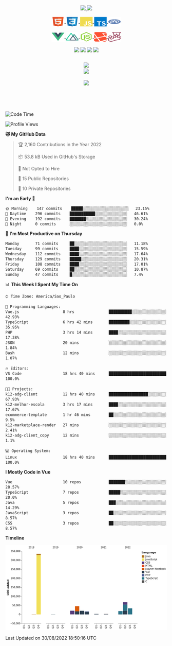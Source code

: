 <div align="center">
  <a href="https://github.com/Rodolfo-Santos">
  <img height="180em" src="https://github-readme-stats.vercel.app/api?username=Rodolfo-Santos&show_icons=true&theme=monokai&include_all_commits=true&count_private=true"/>
  <img height="180em" src="https://github-readme-stats.vercel.app/api/top-langs/?username=Rodolfo-Santos&layout=compact&langs_count=7&theme=monokai"/>
</div>
<br/>


<div align="center">
  <img align="center" alt="HTML" height="30" width="40" src="https://raw.githubusercontent.com/devicons/devicon/master/icons/html5/html5-original.svg">
  <img align="center" alt="CSS" height="30" width="40" src="https://raw.githubusercontent.com/devicons/devicon/master/icons/css3/css3-original.svg">
  <img align="center" alt="JS" height="30" width="40" src="https://raw.githubusercontent.com/devicons/devicon/master/icons/javascript/javascript-plain.svg">
  <img align="center" alt="TS" height="30" width="40" src="https://raw.githubusercontent.com/devicons/devicon/master/icons/typescript/typescript-plain.svg">
  <img align="center" alt="PHP" height="30" width="40" src="https://raw.githubusercontent.com/devicons/devicon/master/icons/php/php-plain.svg">
</div>
  
<br/>
  
<div align="center">
  <img align="center" alt="VueJS" height="30" width="40" src="https://raw.githubusercontent.com/devicons/devicon/master/icons/vuejs/vuejs-original.svg">
  <img align="center" alt="NuxtJS" height="30" width="40" src="https://raw.githubusercontent.com/devicons/devicon/master/icons/nuxtjs/nuxtjs-original.svg">
  <img align="center" alt="NodeJS" height="30" width="40" src="https://raw.githubusercontent.com/devicons/devicon/master/icons/nodejs/nodejs-plain.svg">
  <img align="center" alt="Laravel" height="30" width="40" src="https://raw.githubusercontent.com/devicons/devicon/master/icons/laravel/laravel-plain.svg">
  <img align="center" alt="Blade" height="30" width="40" src="https://raw.githubusercontent.com/devicons/devicon/master/icons/jest/jest-plain.svg">
</div>
 
<br/>
  
<div align="center"> 
  <a href="https://www.instagram.com/rodolfo.d.santos/" target="_blank"><img src="https://img.shields.io/badge/-Instagram-%23E4405F?style=for-the-badge&logo=instagram&logoColor=white" target="_blank"></a>
 <a href="https://discord.gg/7h4QC4MA" target="_blank"><img src="https://img.shields.io/badge/Discord-7289DA?style=for-the-badge&logo=discord&logoColor=white" target="_blank"></a> 
  <a href="mailto:rodolfodossantos29@gmail.com" target="_blank"><img src="https://img.shields.io/badge/-Gmail-%23333?style=for-the-badge&logo=gmail&logoColor=white"></a>
  <a href="https://www.linkedin.com/in/rodolfosantos29/" target="_blank"><img src="https://img.shields.io/badge/-LinkedIn-%230077B5?style=for-the-badge&logo=linkedin&logoColor=white" target="_blank"></a>  
</div>
  
##
 
<div align="center">
   <img height="180em" src="http://github-readme-streak-stats.herokuapp.com?user=rodolfo-santos&theme=monokai&hide_border=true&date_format=M%20j%5B%2C%20Y%5D"/>
</div>

<div align="center">
  <img src="https://github-profile-trophy.vercel.app/?username=rodolfo-santos&margin-w=10&margin-h=10&theme=monokai&column=4&no-bg=true&rank=SECRET,SSS,SS,S,A,B">
  
</div>
  
<br/>
  
<div align="center">
  <img src="https://activity-graph.herokuapp.com/graph?username=rodolfo-santos&custom_title=Rodolfo%27s%20activity%20graph&theme=monokai&hide_border=true"/>
</div>
  
##
<br/>




<br/>
  
<!--START_SECTION:waka-->
![Code Time](http://img.shields.io/badge/Code%20Time-828%20hrs%2039%20mins-blue)

![Profile Views](http://img.shields.io/badge/Profile%20Views-0-blue)

**🐱 My GitHub Data** 

> 🏆 2,160 Contributions in the Year 2022
 > 
> 📦 53.8 kB Used in GitHub's Storage 
 > 
> 🚫 Not Opted to Hire
 > 
> 📜 15 Public Repositories 
 > 
> 🔑 10 Private Repositories  
 > 
**I'm an Early 🐤** 

```text
🌞 Morning    147 commits    █████░░░░░░░░░░░░░░░░░░░░   23.15% 
🌆 Daytime    296 commits    ███████████░░░░░░░░░░░░░░   46.61% 
🌃 Evening    192 commits    ███████░░░░░░░░░░░░░░░░░░   30.24% 
🌙 Night      0 commits      ░░░░░░░░░░░░░░░░░░░░░░░░░   0.0%

```
📅 **I'm Most Productive on Thursday** 

```text
Monday       71 commits     ██░░░░░░░░░░░░░░░░░░░░░░░   11.18% 
Tuesday      99 commits     ████░░░░░░░░░░░░░░░░░░░░░   15.59% 
Wednesday    112 commits    ████░░░░░░░░░░░░░░░░░░░░░   17.64% 
Thursday     129 commits    █████░░░░░░░░░░░░░░░░░░░░   20.31% 
Friday       108 commits    ████░░░░░░░░░░░░░░░░░░░░░   17.01% 
Saturday     69 commits     ██░░░░░░░░░░░░░░░░░░░░░░░   10.87% 
Sunday       47 commits     █░░░░░░░░░░░░░░░░░░░░░░░░   7.4%

```


📊 **This Week I Spent My Time On** 

```text
⌚︎ Time Zone: America/Sao_Paulo

💬 Programming Languages: 
Vue.js                   8 hrs               ██████████░░░░░░░░░░░░░░░   42.93% 
TypeScript               6 hrs 42 mins       █████████░░░░░░░░░░░░░░░░   35.95% 
PHP                      3 hrs 14 mins       ████░░░░░░░░░░░░░░░░░░░░░   17.38% 
JSON                     20 mins             ░░░░░░░░░░░░░░░░░░░░░░░░░   1.84% 
Bash                     12 mins             ░░░░░░░░░░░░░░░░░░░░░░░░░   1.07%

🔥 Editors: 
VS Code                  18 hrs 40 mins      █████████████████████████   100.0%

🐱‍💻 Projects: 
k12-adg-client           12 hrs 40 mins      █████████████████░░░░░░░░   67.93% 
k12-melhor-escola        3 hrs 17 mins       ████░░░░░░░░░░░░░░░░░░░░░   17.67% 
ecommerce-template       1 hr 46 mins        ██░░░░░░░░░░░░░░░░░░░░░░░   9.5% 
k12-marketplace-render   27 mins             ░░░░░░░░░░░░░░░░░░░░░░░░░   2.41% 
k12-adg-client_copy      12 mins             ░░░░░░░░░░░░░░░░░░░░░░░░░   1.1%

💻 Operating System: 
Linux                    18 hrs 40 mins      █████████████████████████   100.0%

```

**I Mostly Code in Vue** 

```text
Vue                      10 repos            ███████░░░░░░░░░░░░░░░░░░   28.57% 
TypeScript               7 repos             █████░░░░░░░░░░░░░░░░░░░░   20.0% 
Java                     5 repos             ███░░░░░░░░░░░░░░░░░░░░░░   14.29% 
JavaScript               3 repos             ██░░░░░░░░░░░░░░░░░░░░░░░   8.57% 
CSS                      3 repos             ██░░░░░░░░░░░░░░░░░░░░░░░   8.57%

```


**Timeline**

![Chart not found](https://raw.githubusercontent.com/rodolfo-santos/rodolfo-santos/main/charts/bar_graph.png) 


 Last Updated on 30/08/2022 18:50:16 UTC
<!--END_SECTION:waka-->     
              
